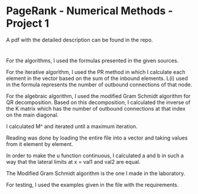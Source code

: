 # PageRank - Numerical Methods - Project 1

A pdf with the detailed description can be found in the repo.

#

For the algorithms, I used the formulas presented in the given sources.

For the iterative algorithm, I used the PR method in which I calculate each element in the vector based on the sum of the inbound elements. L(i) used in the formula represents the number of outbound connections of that node.

For the algebraic algorithm, I used the modified Gram Schmidt algorithm for QR decomposition. Based on this decomposition, I calculated the inverse of the K matrix which has the number of outbound connections at that index on the main diagonal.

I calculated M^ and iterated until a maximum iteration.

Reading was done by loading the entire file into a vector and taking values from it element by element.

In order to make the u function continuous, I calculated a and b in such a way that the lateral limits at x = val1 and val2 are equal.

The Modified Gram Schmidt algorithm is the one I made in the laboratory.

For testing, I used the examples given in the file with the requirements.
